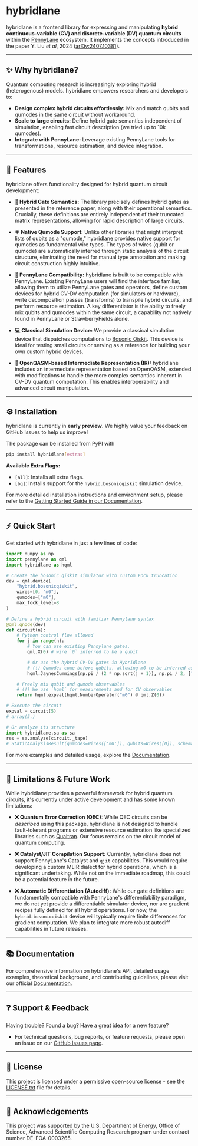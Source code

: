 # hybridlane

<!-- Badges are common for top repos. Add these when your project is ready. -->
<!-- [![PyPI - Version](https://img.shields.io/pypi/v/hybridlane)](https://pypi.org/project/hybridlane/) -->
<!-- [![Build Status](https://img.shields.io/github/actions/workflow/status/pnnl/hybridlane/ci.yml?branch=main)](https://github.com/pnnl/hybridlane/actions/workflows/ci.yml) -->
<!-- [![License](https://img.shields.io/github/license/pnnl/hybridlane)](LICENSE.md) -->

hybridlane is a frontend library for expressing and manipulating **hybrid continuous-variable (CV) and discrete-variable (DV) quantum circuits** within the [PennyLane](https://pennylane.ai/) ecosystem. It implements the concepts introduced in the paper Y. Liu *et al*, 2024 ([arXiv:2407.10381](https://arxiv.org/abs/2407.10381)).

---

## ✨ Why hybridlane?

Quantum computing research is increasingly exploring hybrid (heterogenous) models. hybridlane empowers researchers and developers to:

*   **Design complex hybrid circuits effortlessly:** Mix and match qubits and qumodes in the same circuit without workaround.
*   **Scale to large circuits:** Define hybrid gate semantics independent of simulation, enabling fast circuit description (we tried up to 10k qumodes).
*   **Integrate with PennyLane:** Leverage existing PennyLane tools for transformations, resource estimation, and device integration.

---

## 🚀 Features

hybridlane offers functionality designed for hybrid quantum circuit development:

*   **📃 Hybrid Gate Semantics:**
    The library precisely defines hybrid gates as presented in the reference paper, along with their operational semantics. Crucially, these definitions are entirely independent of their truncated matrix representations, allowing for rapid description of large circuits.

*   **⚛️ Native Qumode Support:**
    Unlike other libraries that might interpret lists of qubits as a "qumode," hybridlane provides native support for qumodes as fundamental wire types. The types of wires (qubit or qumode) are automatically inferred through static analysis of the circuit structure, eliminating the need for manual type annotation and making circuit construction highly intuitive.

*   **🤝 PennyLane Compatibility:**
    hybridlane is built to be compatible with PennyLane. Existing PennyLane users will find the interface familiar, allowing them to utilize PennyLane gates and operators, define custom devices for hybrid CV-DV computation (for simulators or hardware), write decomposition passes (transforms) to transpile hybrid circuits, and perform resource estimation. A key differentiator is the ability to freely mix qubits and qumodes within the same circuit, a capability not natively found in PennyLane or StrawberryFields alone.

*   **💻 Classical Simulation Device:**
    We provide a classical simulation device that dispatches computations to [Bosonic Qiskit](https://github.com/C2QA/bosonic-qiskit). This device is ideal for testing small circuits or serving as a reference for building your own custom hybrid devices.

*   **💾 OpenQASM-based Intermediate Representation (IR):**
    hybridlane includes an intermediate representation based on OpenQASM, extended with modifications to handle the more complex semantics inherent in CV-DV quantum computation. This enables interoperability and advanced circuit manipulation.

---

## ⚙️ Installation

hybridlane is currently in **early preview**. We highly value your feedback on GitHub Issues to help us improve!

The package can be installed from PyPI with

```bash
pip install hybridlane[extras]
```

**Available Extra Flags:**
*   `[all]`: Installs all extra flags.
*   `[bq]`: Installs support for the `hybrid.bosonicqiskit` simulation device.

For more detailed installation instructions and environment setup, please refer to the [Getting Started Guide in our Documentation](docs/source/getting-started.rst).

---

## ⚡ Quick Start

Get started with hybridlane in just a few lines of code:

```python
import numpy as np
import pennylane as qml
import hybridlane as hqml

# Create the bosonic qiskit simulator with custom Fock truncation
dev = qml.device(
    "hybrid.bosonicqiskit",
    wires=[0, "m0"],
    qumodes=["m0"],
    max_fock_level=8
)

# Define a hybrid circuit with familiar Pennylane syntax
@qml.qnode(dev)
def circuit(n):
    # Python control flow allowed
    for j in range(n):
        # You can use existing Pennylane gates.
        qml.X(0) # wire `0` inferred to be a qubit

        # Or use the hybrid CV-DV gates in Hybridlane
        # (!) Qumodes come before qubits, allowing m0 to be inferred as a qumode
        hqml.JaynesCummings(np.pi / (2 * np.sqrt(j + 1)), np.pi / 2, ["m0", 0])

    # Freely mix qubit and qumode observables
    # (!) We use `hqml` for measurements and for CV observables
    return hqml.expval(hqml.NumberOperator("m0") @ qml.Z(0))

# Execute the circuit
expval = circuit(5)
# array(5.)

# Or analyze its structure
import hybridlane.sa as sa
res = sa.analyze(circuit._tape)
# StaticAnalysisResult(qumodes=Wires(['m0']), qubits=Wires([0]), schemas=[<hybridlane.sa.base.BasisSchema object at 0x7f504673a090>], wire_order=Wires([0, 'm0']))
```

For more examples and detailed usage, explore the [Documentation](docs/source/index.rst).

---

## 🚧 Limitations & Future Work

While hybridlane provides a powerful framework for hybrid quantum circuits, it's currently under active development and has some known limitations:

*   **❌ Quantum Error Correction (QEC):**
    While QEC circuits can be *described* using this package, hybridlane is not designed to handle fault-tolerant programs or extensive resource estimation like specialized libraries such as [Qualtran](https://github.com/quantumlib/Qualtran). Our focus remains on the circuit model of quantum computing.

*   **❌ Catalyst/JIT Compilation Support:**
    Currently, hybridlane does not support PennyLane's Catalyst and `qjit` capabilities. This would require developing a custom MLIR dialect for hybrid operations, which is a significant undertaking. While not on the immediate roadmap, this could be a potential feature in the future.

*   **❌ Automatic Differentiation (Autodiff):**
    While our gate definitions are fundamentally compatible with PennyLane's differentiability paradigm, we do not yet provide a differentiable simulator device, nor are gradient recipes fully defined for all hybrid operations. For now, the `hybrid.bosonicqiskit` device will typically require finite differences for gradient computation. We plan to integrate more robust autodiff capabilities in future releases.

---

## 📚 Documentation

For comprehensive information on hybridlane's API, detailed usage examples, theoretical background, and contributing guidelines, please visit our official [Documentation](docs/source/index.rst).

---

## ❓ Support & Feedback

Having trouble? Found a bug? Have a great idea for a new feature?

*   For technical questions, bug reports, or feature requests, please open an issue on our [GitHub Issues page](https://github.com/pnnl/hybridlane/issues).

---

## 📜 License

This project is licensed under a permissive open-source license - see the [LICENSE.txt](LICENSE.txt) file for details.

---

## 🙏 Acknowledgements

This project was supported by the U.S. Department of Energy, Office of Science, Advanced Scientific Computing Research program under contract number DE-FOA-0003265.